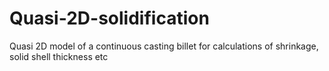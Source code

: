 # Quasi-2D-solidification
Quasi 2D model of a continuous casting billet for calculations of shrinkage, solid shell thickness etc
